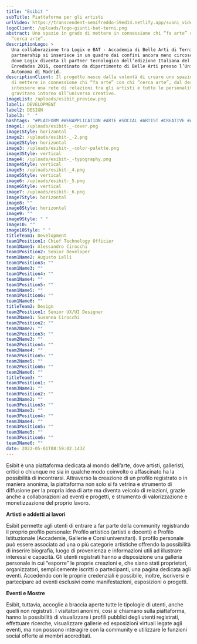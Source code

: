 ```yaml
---
title: "Esibit "
subTitle: Piattaforma per gli artisti
urlVideo: https://transcendent-semifreddo-59ed14.netlify.app/suoni_video.mp4
logoClient: /uploads/logo-giunti-bat-terni.png
abstract: Uno spazio in grado di mettere in connessione chi “fa arte” con chi
  “cerca arte”.
descriptionLogo: >
  Una collaborazione tra Logix e BAT - Accademia di Belle Arti di Terni. La
  partnership si inserisce in un quadro dai confini ancora meno circoscritti,
  dove Logix diventa il partner tecnologico dell’edizione Italiana del progetto
  Enredadas 2016, coordinato da dipartimento di Belle Arti presso l’Università
  Autonoma di Madrid.
descriptionClient: Il progetto nasce dalla volontà di creare uno spazio in grado
  di mettere in connessione chi “fa arte” con chi ”cerca arte”, dal desiderio di
  intessere una rete di relazioni tra gli artisti e tutte le personalità che
  gravitano intorno all’universo creativo.
imageList: /uploads/esibit_preview.png
label1: DEVELOPMENT
label2: DESIGN
label3: "  "
hashtags: "#PLATFORM #WEBAPPLICATION #ARTE #SOCIAL #ARTIST #CREATIVE #ARTCOMMUNITY"
image1: /uploads/esibit-_-cover.png
image1Style: horizontal
image2: /uploads/esibit-_-2.png
image2Style: horizontal
image3: /uploads/esibit-_-color-palette.png
image3Style: vertical
image4: /uploads/esibit-_-typography.png
image4Style: vertical
image5: /uploads/esibit-_4.png
image5Style: vertical
image6: /uploads/esibit-_5.png
image6Style: vertical
image7: /uploads/esibit-_6.png
image7Style: horizontal
image8: ""
image8Style: horizontal
image9: ""
image9Style: " "
image10: ""
image10Style: " "
titleTeam1: Development
team1Position1: Chief Technology Officier
team1Name1: Alessandro Cirocchi
team1Position2: Senior Developer
team1Name2: Augusto Lelli
team1Position3: ""
team1Name3: ""
team1Position4: ""
team1Name4: ""
team1Position5: ""
team1Name5: ""
team1Position6: ""
team1Name6: ""
titleTeam2: Design
team2Position1: Senior UX/UI Designer
team2Name1: Susanna Cirocchi
team2Position2: ""
team2Name2: ""
team2Position3: ""
team2Name3: ""
team2Position4: ""
team2Name4: ""
team2Position5: ""
team2Name5: ""
team2Position6: ""
team2Name6: ""
titleTeam3: ""
team3Position1: ""
team3Name1: ""
team3Position2: ""
team3Name2: ""
team3Position3: ""
team3Name3: ""
team3Position4: ""
team3Name4: ""
team3Position5: ""
team3Name5: ""
team3Position6: ""
team3Name6: ""
date: 2022-05-01T08:59:02.143Z
---
```

Esibit è una piattaforma dedicata al mondo dell’arte, dove artisti, galleristi, critici o chiunque ne sia in qualche modo coinvolto o affascinato ha la possibilità di incontrarsi. Attraverso la creazione di un profilo registrato o in maniera anonima, la piattaforma non solo si fa vetrina e strumento di diffusione per la propria idea di arte ma diventa veicolo di relazioni, grazie anche a collaborazioni ad eventi e progetti, e strumento di valorizzazione e monetizzazione del proprio lavoro.

**Artisti e addetti ai lavori**

Esibit permette agli utenti di entrare a far parte della community registrando il proprio profilo personale: Profilo artistico (artisti e docenti) e Profilo Istituzionale (Accademie, Gallerie e Corsi universitari). Il profilo personale può essere associato ad una o più categorie artistiche offrendo la possibilità di inserire biografia, luogo di provenienza e informazioni utili ad illustrare interessi e capacità. Gli utenti registrati hanno a disposizione una galleria personale in cui “esporre” le proprie creazioni e, che siano stati proprietari, organizzatori, semplicemente iscritti o partecipanti, una pagina dedicata agli eventi. Accedendo con le proprie credenziali è possibile, inoltre, iscriversi e partecipare ad eventi esclusivi come manifestazioni, esposizioni o progetti.

**Eventi e Mostre**

Esibit, tuttavia, accoglie a braccia aperte tutte le tipologie di utenti, anche quelli non registrati. I visitatori anonimi, così si chiamano sulla piattaforma, hanno la possibilità di visualizzare i profili pubblici degli utenti registrati, effettuare ricerche, visualizzare gallerie ed esposizioni virtuali legate agli eventi, ma non possono interagire con la community e utilizzare le funzioni social offerte ai membri accreditati.